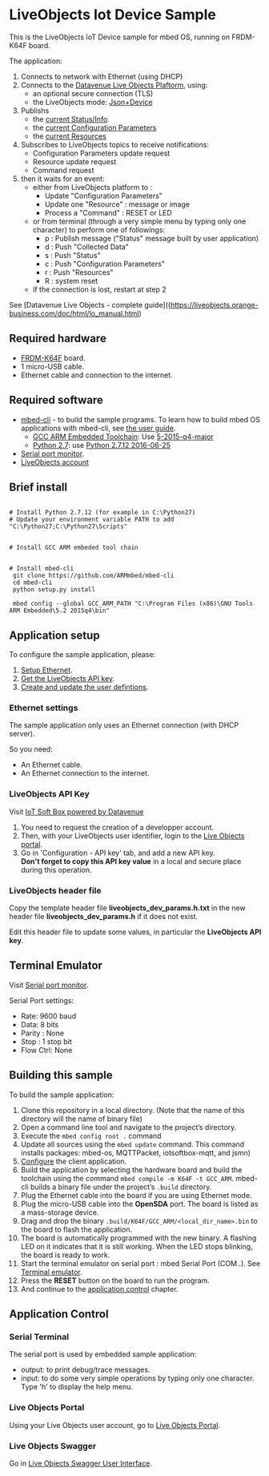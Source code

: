 LiveObjects Iot Device Sample
==============================

This is the LiveObjects IoT Device sample for mbed OS, running on FRDM-K64F board.

The application:

1. Connects to network with Ethernet (using DHCP)
1. Connects to the [Datavenue Live Objects Plaftorm](https://liveobjects.orange-business.com/doc/html/lo_manual.html), using:
    * an optional secure connection (TLS)
    * the LiveObjects mode: [Json+Device](https://liveobjects.orange-business.com/doc/html/lo_manual.html#MQTT_MODE_DEVICE)
1. Publishs 
    * the [current Status/Info](https://liveobjects.orange-business.com/doc/html/lo_manual.html#MQTT_DEV_INFO). 
    * the [current Configuration Parameters](https://liveobjects.orange-business.com/doc/html/lo_manual.html#MQTT_DEV_CFG)
    * the [current Resources](https://liveobjects.orange-business.com/doc/html/lo_manual.html#MQTT_DEV_RSC)
1. Subscribes to LiveObjects topics to receive notifications:
    * Configuration Parameters update request
    * Resource update request
    * Command request
1. then it waits for an event: 
    * either from LiveObjects platform to :
         * Update "Configuration Parameters"
         * Update one "Resource" : message or image
         * Process a "Command" : RESET or LED
    * or from terminal (through a very simple menu by typing only one character) to perform one of followings:
         * p : Publish message ("Status" message built by user application)
         * d : Push "Collected Data"
         * s : Push "Status" 
         * c : Push "Configuration Parameters" 
         * r : Push "Resources"
         * R : system reset
    * if the connection is lost, restart at step 2        
    

See [Datavenue Live Objects - complete guide]((https://liveobjects.orange-business.com/doc/html/lo_manual.html)


## Required hardware

* [FRDM-K64F](http://developer.mbed.org/platforms/frdm-k64f/) board.
* 1 micro-USB cable.
* Ethernet cable and connection to the internet.


## Required software

* [mbed-cli](https://github.com/ARMmbed/mbed-cli) - to build the sample programs.
To learn how to build mbed OS applications with mbed-cli, 
see [the user guide](https://github.com/ARMmbed/mbed-cli/blob/master/README.md).
    * [GCC ARM Embedded Toolchain](https://launchpad.net/gcc-arm-embedded/): Use [5-2015-q4-major](https://launchpad.net/gcc-arm-embedded/5.0/5-2015-q4-major)
    * [Python 2.7](https://www.python.org/downloads/): use [Python 2.7.12 2016-06-25](https://www.python.org/downloads/release/python-2712/)
* [Serial port monitor](https://developer.mbed.org/handbook/SerialPC#host-interface-and-terminal-applications).
* [LiveObjects account](http://m2m.orange.com)


## Brief install
```

# Install Python 2.7.12 (for example in C:\Python27)  
# Update your environment variable PATH to add "C:\Python27;C:\Python27\Scripts"  


# Install GCC ARM embeded tool chain  


# Install mbed-cli  
 git clone https://github.com/ARMmbed/mbed-cli 
 cd mbed-cli   
 python setup.py install  
 
 mbed config --global GCC_ARM_PATH "C:\Program Files (x86)\GNU Tools ARM Embedded\5.2 2015q4\bin"  

```

## Application setup

To configure the sample application, please:

1. [Setup Ethernet](#ethernet-settings).
1. [Get  the LiveObjects API key](#liveobjects-api-key).
1. [Create and update the user defintions](#liveobjects-header-file).

### Ethernet settings

The sample application only uses an Ethernet connection (with DHCP server).

So you need:

- An Ethernet cable.
- An Ethernet connection to the internet.


### LiveObjects API Key


Visit [IoT Soft Box powered by Datavenue](https://liveobjects.orange-business.com/v2/#/sdk)

1. You need to request the creation of a developper account.
1. Then, with your LiveObjects user identifier, login to the [Live Objects portal](https://liveobjects.orange-business.com/#/login).
1. Go in 'Configuration - API key' tab, and add a new API key.   
**Don't forget to copy this API key value** in a local and secure place during this operation. 


### LiveObjects header file

Copy the template header file **liveobjects_dev_params.h.txt** in the new header file **liveobjects_dev_params.h** if it does not exist.

Edit this header file to update some values, in particular the **LiveObjects API key**.


## Terminal Emulator

Visit [Serial port monitor](https://developer.mbed.org/handbook/SerialPC#host-interface-and-terminal-applications).

Serial Port settings:

* Rate: 9600 baud
* Data: 8 bits
* Parity : None
* Stop : 1 stop bit
* Flow Ctrl: None


## Building this sample

To build the sample application:

1. Clone this repository in a local directory. (Note that the name of this directory will the name of binary file)
1. Open a command line tool and navigate to the project’s directory.
1. Execute the `mbed config root .` command
1. Update all sources using the `mbed update` command. This command installs packages: mbed-os, MQTTPacket, iotsoftbox-mqtt, and jsmn) 
1. [Configure](#application-setup) the client application.
1. Build the application by selecting the hardware board and build the toolchain using the command `mbed compile -m K64F -t GCC_ARM`. mbed-cli builds a binary file under the project’s `.build` directory.
1. Plug the Ethernet cable into the board if you are using Ethernet mode.
1. Plug the micro-USB cable into the **OpenSDA** port. The board is listed as a mass-storage device.
1. Drag and drop the binary `.build/K64F/GCC_ARM/<local_dir_name>.bin` to the board to flash the application.
1. The board is automatically programmed with the new binary. A flashing LED on it indicates that it is still working. When the LED stops blinking, the board is ready to work.
1. Start the terminal emulator on serial port : mbed Serial Port (COM..). See [Terminal emulator](#terminal-emulator).
1. Press the **RESET** button on the board to run the program.
1. And continue to the [application control](#application-control) chapter.



## Application Control

### Serial Terminal

The serial port is used by embedded sample application:

* output: to print debug/trace messages.
* input:  to do some very simple operations by typing only one character. 
Type 'h' to display the help menu.


### Live Objects Portal

Using your Live Objects user account, go to [Live Objects Portal](https://liveobjects.orange-business.com/#/login).


### Live Objects Swagger

Go in [Live Objects Swagger User Interface](https://liveobjects.orange-business.com/swagger-ui/index.html).


